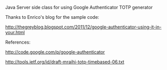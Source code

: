 Java Server side class for using Google Authenticator TOTP generator 

Thanks to Enrico's blog for the sample code:

http://thegreyblog.blogspot.com/2011/12/google-authenticator-using-it-in-your.html 

References:

http://code.google.com/p/google-authenticator 

http://tools.ietf.org/id/draft-mraihi-totp-timebased-06.txt
